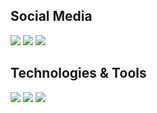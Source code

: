 ## Social Media
![](https://img.shields.io/badge/Website-endwiz.fr-informational)
![](https://img.shields.io/badge/Twitter-@EndwizJoestar-informational)
![](https://img.shields.io/badge/Instagram-@EndwizRui-informational)

## Technologies & Tools
![](https://img.shields.io/badge/OS-Ubuntu-success)
![](https://img.shields.io/badge/Editor-IntellJ_IDEA-success)
![](https://img.shields.io/badge/Favorite%20Language-Java-success)
